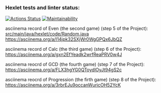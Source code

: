 ### Hexlet tests and linter status:
[![Actions Status](https://github.com/IlyasKz1985/java-project-61/actions/workflows/hexlet-check.yml/badge.svg)](https://github.com/IlyasKz1985/java-project-61/actions)
[![Maintainability](https://api.codeclimate.com/v1/badges/889b02f710081f461055/maintainability)](https://codeclimate.com/github/IlyasKz1985/java-project-61/maintainability)

asciinema record of Even (the second game) (step 5 of the Project): [src/main/java/hexlet/code/Random.java ](https://asciinema.org/a/I14jpk32SXjWr0WgGPQx6JbQZ)https://asciinema.org/a/I14jpk32SXjWr0WgGPQx6JbQZ

asciinema record of Calc (the third game) (step 6 of the Project): https://asciinema.org/a/gxn2EfYeadk2wrfReaPRV0w4J

asciinema reocrd of GCD (the fourth game) (step 7 of the Project): https://asciinema.org/a/FLX3hgYG0QToydlOyJt94gS2c

asciinema reocrd of Progression (the firth game) (step 8 of the Project): https://asciinema.org/a/3rbrEJu9occanWuricOH52YcK
